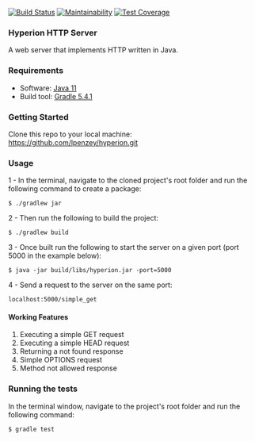 [![Build Status](https://travis-ci.org/lpenzey/hyperion.svg?branch=master)](https://travis-ci.org/lpenzey/hyperion) [![Maintainability](https://api.codeclimate.com/v1/badges/60d82bfebc6fec4f85d7/maintainability)](https://codeclimate.com/github/lpenzey/hyperion/maintainability) [![Test Coverage](https://api.codeclimate.com/v1/badges/60d82bfebc6fec4f85d7/test_coverage)](https://codeclimate.com/github/lpenzey/hyperion/test_coverage)



### Hyperion HTTP Server
A web server that implements HTTP written in Java. 

### Requirements
- Software: [Java 11](https://adoptopenjdk.net/)
- Build tool: [Gradle 5.4.1](https://gradle.org/install/)


### Getting Started
Clone this repo to your local machine: https://github.com/lpenzey/hyperion.git

### Usage
1 - In the terminal, navigate to the cloned project's root folder and run the following command to create a package:
```
$ ./gradlew jar
```
2 - Then run the following to build the project:
```
$ ./gradlew build
```
3 - Once built run the following to start the server on a given port (port 5000 in the example below):
```
$ java -jar build/libs/hyperion.jar -port=5000
```
4 - Send a request to the server on the same port:
```
localhost:5000/simple_get
```

#### Working Features

1. Executing a simple GET request
2. Executing a simple HEAD request
3. Returning a not found response
4. Simple OPTIONS request
5. Method not allowed response

### Running the tests
In the terminal window, navigate to the project's root folder and run the following command:
```
$ gradle test
```

